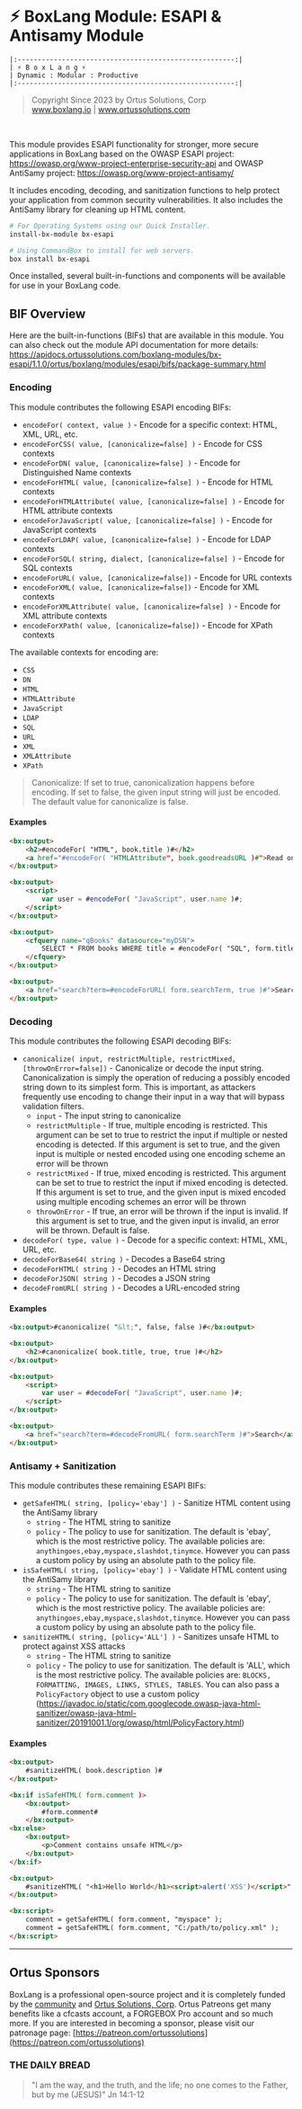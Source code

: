 # ⚡︎ BoxLang Module: ESAPI & Antisamy Module

```
|:------------------------------------------------------:|
| ⚡︎ B o x L a n g ⚡︎
| Dynamic : Modular : Productive
|:------------------------------------------------------:|
```

<blockquote>
	Copyright Since 2023 by Ortus Solutions, Corp
	<br>
	<a href="https://www.boxlang.io">www.boxlang.io</a> |
	<a href="https://www.ortussolutions.com">www.ortussolutions.com</a>
</blockquote>

<p>&nbsp;</p>

This module provides ESAPI functionality for stronger, more secure applications in BoxLang based on the OWASP ESAPI project: https://owasp.org/www-project-enterprise-security-api and OWASP AntiSamy project: https://owasp.org/www-project-antisamy/

It includes encoding, decoding, and sanitization functions to help protect your application from common security vulnerabilities.  It also includes the AntiSamy library for cleaning up HTML content.

```bash
# For Operating Systems using our Quick Installer.
install-bx-module bx-esapi

# Using CommandBox to install for web servers.
box install bx-esapi
```

Once installed, several built-in-functions and components will be available for use in your BoxLang code.

## BIF Overview

Here are the built-in-functions (BIFs) that are available in this module.  You can also check out the module API documentation for more details: https://apidocs.ortussolutions.com/boxlang-modules/bx-esapi/1.1.0/ortus/boxlang/modules/esapi/bifs/package-summary.html

### Encoding

This module contributes the following ESAPI encoding BIFs:

* `encodeFor( context, value )` - Encode for a specific context: HTML, XML, URL, etc.
* `encodeForCSS( value, [canonicalize=false] )` - Encode for CSS contexts
* `encodeForDN( value, [canonicalize=false] )` - Encode for Distinguished Name contexts
* `encodeForHTML( value, [canonicalize=false] )` - Encode for HTML contexts
* `encodeForHTMLAttribute( value, [canonicalize=false] )` - Encode for HTML attribute contexts
* `encodeForJavaScript( value, [canonicalize=false] )` - Encode for JavaScript contexts
* `encodeForLDAP( value, [canonicalize=false] )` - Encode for LDAP contexts
* `encodeForSQL( string, dialect, [canonicalize=false] )` - Encode for SQL contexts
* `encodeForURL( value, [canonicalize=false])` - Encode for URL contexts
* `encodeForXML( value, [canonicalize=false])` - Encode for XML contexts
* `encodeForXMLAttribute( value, [canonicalize=false] )` - Encode for XML attribute contexts
* `encodeForXPath( value, [canonicalize=false])` - Encode for XPath contexts

The available contexts for encoding are:

* `CSS`
* `DN`
* `HTML`
* `HTMLAttribute`
* `JavaScript`
* `LDAP`
* `SQL`
* `URL`
* `XML`
* `XMLAttribute`
* `XPath`

> Canonicalize: If set to true, canonicalization happens before encoding. If set to false, the given input string will just be encoded. The default value for canonicalize is false.

#### Examples

```html
<bx:output>
	<h2>#encodeFor( "HTML", book.title )#</h2>
	<a href="#encodeFor( "HTMLAttribute", book.goodreadsURL )#">Read on Goodreads</a>
</bx:output>

<bx:output>
	<script>
		var user = #encodeFor( "JavaScript", user.name )#;
	</script>
</bx:output>

<bx:output>
	<cfquery name="qBooks" datasource="myDSN">
		SELECT * FROM books WHERE title = #encodeFor( "SQL", form.title )#
	</cfquery>
</bx:output>

<bx:output>
	<a href="search?term=#encodeForURL( form.searchTerm, true )#">Search</a>
</bx:output>
```

### Decoding

This module contributes the following ESAPI decoding BIFs:

* `canonicalize( input, restrictMultiple, restrictMixed, [throwOnError=false])` - Canonicalize or decode the input string. Canonicalization is simply the operation of reducing a possibly encoded string down to its simplest form. This is important, as attackers frequently use encoding to change their input in a way that will bypass validation filters.
  * `input` - The input string to canonicalize
  * `restrictMultiple` - If true, multiple encoding is restricted. This argument can be set to true to restrict the input if multiple or nested encoding is detected. If this argument is set to true, and the given input is multiple or nested encoded using one encoding scheme an error will be thrown
  * `restrictMixed` - If true, mixed encoding is restricted. This argument can be set to true to restrict the input if mixed encoding is detected. If this argument is set to true, and the given input is mixed encoded using multiple encoding schemes an error will be thrown
  * `throwOnError` - If true, an error will be thrown if the input is invalid. If this argument is set to true, and the given input is invalid, an error will be thrown. Default is false.
* `decodeFor( type, value )` - Decode for a specific context: HTML, XML, URL, etc.
* `decodeForBase64( string )` - Decodes a Base64 string
* `decodeForHTML( string )` - Decodes an HTML string
* `decodeForJSON( string )` - Decodes a JSON string
* `decodeFromURL( string )` - Decodes a URL-encoded string

#### Examples

```html
<bx:output>#canonicalize( "&lt;", false, false )#</bx:output>

<bx:output>
	<h2>#canonicalize( book.title, true, true )#</h2>
</bx:output>

<bx:output>
	<script>
		var user = #decodeFor( "JavaScript", user.name )#;
	</script>
</bx:output>

<bx:output>
	<a href="search?term=#decodeFromURL( form.searchTerm )#">Search</a>
</bx:output>
```

### Antisamy + Sanitization

This module contributes these remaining ESAPI BIFs:

* `getSafeHTML( string, [policy='ebay'] )` - Sanitize HTML content using the AntiSamy library
  * `string` - The HTML string to sanitize
  * `policy` - The policy to use for sanitization. The default is 'ebay', which is the most restrictive policy. The available policies are: `anythingoes,ebay,myspace,slashdot,tinymce`.  However you can pass a custom policy by using an absolute path to the policy file.
* `isSafeHTML( string, [policy='ebay'] )` - Validate HTML content using the AntiSamy library
  * `string` - The HTML string to sanitize
  * `policy` - The policy to use for sanitization. The default is 'ebay', which is the most restrictive policy. The available policies are: `anythingoes,ebay,myspace,slashdot,tinymce`.  However you can pass a custom policy by using an absolute path to the policy file.
* `sanitizeHTML( string, [policy='ALL'] )` - Sanitizes unsafe HTML to protect against XSS attacks
  * `string` - The HTML string to sanitize
  * `policy` - The policy to use for sanitization. The default is 'ALL', which is the most restrictive policy. The available policies are: `BLOCKS, FORMATTING, IMAGES, LINKS, STYLES, TABLES`.  You can also pass a `PolicyFactory` object to use a custom policy (https://javadoc.io/static/com.googlecode.owasp-java-html-sanitizer/owasp-java-html-sanitizer/20191001.1/org/owasp/html/PolicyFactory.html)

#### Examples

```html
<bx:output>
	#sanitizeHTML( book.description )#
</bx:output>

<bx:if isSafeHTML( form.comment )>
	<bx:output>
		#form.comment#
	</bx:output>
<bx:else>
	<bx:output>
		<p>Comment contains unsafe HTML</p>
	</bx:output>
</bx:if>

<bx:output>
	#sanitizeHTML( "<h1>Hello World</h1><script>alert('XSS')</script>" )#
</bx:output>

<bx:script>
	comment = getSafeHTML( form.comment, "myspace" );
	comment = getSafeHTML( form.comment, "C:/path/to/policy.xml" );
</bx:script>
```

----

## Ortus Sponsors

BoxLang is a professional open-source project and it is completely funded by the [community](https://patreon.com/ortussolutions) and [Ortus Solutions, Corp](https://www.ortussolutions.com). Ortus Patreons get many benefits like a cfcasts account, a FORGEBOX Pro account and so much more. If you are interested in becoming a sponsor, please visit our patronage page: [https://patreon.com/ortussolutions](https://patreon.com/ortussolutions)

### THE DAILY BREAD

> "I am the way, and the truth, and the life; no one comes to the Father, but by me (JESUS)" Jn 14:1-12
